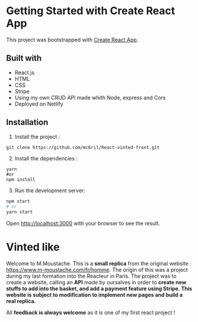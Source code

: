 # Getting Started with Create React App

This project was bootstrapped with [Create React App](https://github.com/facebook/create-react-app).

## Built with
* React.js
* HTML
* CSS
* Stripe
* Using my own CRUD API made whith Node, express and Cors
* Deployed on Netlify


## Installation

1. Install the project :

```
git clone https://github.com/mc6ril/React-vinted-front.git
```

2. Install the dependencies :

```
yarn
#or
npm install
```

3. Run the development server:

```bash
npm start
# or
yarn start
```

Open [http://localhost:3000](http://localhost:3000) with your browser to see the result.

# Vinted like 
Welcome to M.Moustache. This is a __small replica__ from the original website : https://www.m-moustache.com/fr/homme.
The origin of this was a project during my last formation into the Reacteur in Paris. 
The project was to create a website, calling an __API__ made by oursalves in order to __create new stuffs to add into the basket, and add a payment feature using Stripe.
This website is subject to modification to implement new pages and build a real replica.__

All __feedback is always welcome__ as it is one of my first react project !

